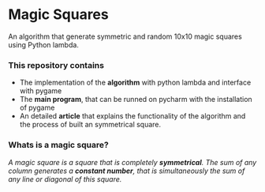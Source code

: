 # Magic Squares
An algorithm that generate symmetric and random 10x10 magic squares using Python lambda.

### This repository contains
- The implementation of the **algorithm** with python lambda and interface with pygame
- The **main program**, that can be runned on pycharm with the installation of pygame
- An detailed **article** that explains the functionality of the algorithm and the process of built an symmetrical square.

### Whats is a magic square?
*A magic square is a square that is completely **symmetrical**. The sum of any column generates a **constant number**, that is simultaneously the sum of any line or diagonal of this square.*
